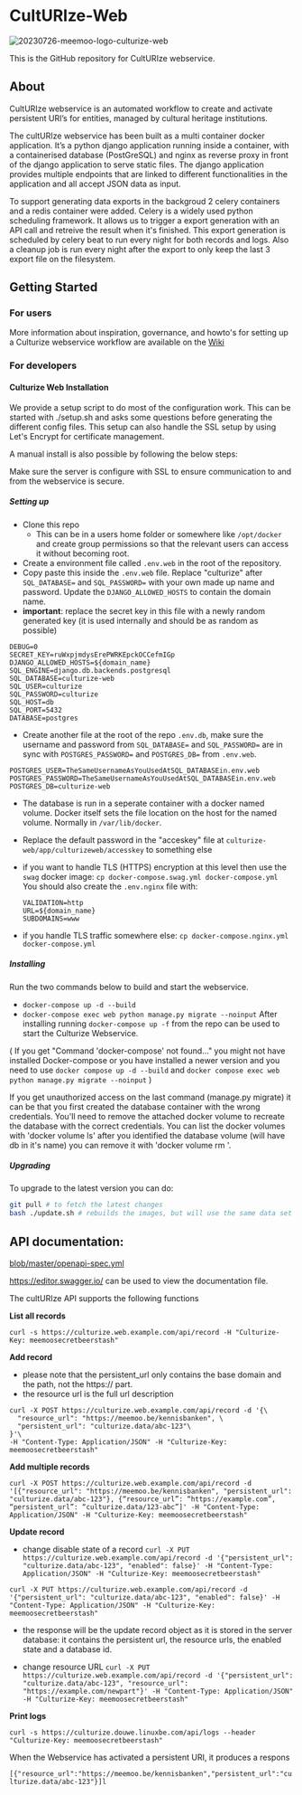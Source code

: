 # CultURIze-Web


![20230726-meemoo-logo-culturize-web](https://github.com/viaacode/culturize-web/assets/14292591/31523e53-1dd4-4647-a6e9-5788eac1c12a)


This is the GitHub repository for CultURIze webservice.

## About

CultURIze webservice is an automated workflow to create and activate persistent URI’s for entities, managed by cultural heritage institutions.

The cultURIze webservice has been built as a multi container docker application. It’s a python django application running inside a container, with a containerised database (PostGreSQL) and nginx as reverse proxy in front of the django application to serve static files. The django application provides multiple endpoints that are linked to different functionalities in the application and all accept JSON data as input.

To support generating data exports in the backgroud 2 celery containers and a redis container were added. Celery is a widely used python scheduling framework. It allows us to trigger a export generation with an API call and retreive the result when it's finished. This export generation is scheduled by celery beat to run every night for both records and logs. Also a cleanup job is run every night after the export to only keep the last 3 export file on the filesystem.


## Getting Started

### For users
More information about inspiration, governance, and howto's for setting up a Culturize webservice workflow are available on the [Wiki](https://github.com/viaacode/culturize-web/wiki)

### For developers

#### Culturize Web Installation 

We provide a setup script to do most of the configuration work. This can be started with ./setup.sh
and asks some questions before generating the different config files. This setup can also handle the
SSL setup by using Let's Encrypt for certificate management.

A manual install is also possible by following the below steps:

Make sure the server is configure with SSL to ensure communication to and from the webservice is secure.

##### Setting up

* Clone this repo
  * This can be in a users home folder or somewhere like `/opt/docker` and create group permissions
    so that the relevant users can access it without becoming root.
* Create a environment file called `.env.web` in the root of the repository.
* Copy paste this inside the `.env.web` file. Replace "culturize" after `SQL_DATABASE=` and `SQL_PASSWORD=` with your own made up name and password. Update the `DJANGO_ALLOWED_HOSTS` to contain the domain name.
* **important**: replace the secret key in this file with a newly random generated key (it is used
  internally and should be as random as possible)
```
DEBUG=0
SECRET_KEY=ruWxpjmdysErePWRKEpckOCCefmIGp
DJANGO_ALLOWED_HOSTS=${domain_name}
SQL_ENGINE=django.db.backends.postgresql
SQL_DATABASE=culturize-web
SQL_USER=culturize
SQL_PASSWORD=culturize
SQL_HOST=db
SQL_PORT=5432
DATABASE=postgres
```
* Create another file at the root of the repo `.env.db`, make sure the username and password from `SQL_DATABASE=` and `SQL_PASSWORD=` are in sync with `POSTGRES_PASSWORD=` and `POSTGRES_DB=` from `.env.web`.
```
POSTGRES_USER=TheSameUsernameAsYouUsedAtSQL_DATABASEin.env.web
POSTGRES_PASSWORD=TheSameUsernameAsYouUsedAtSQL_DATABASEin.env.web
POSTGRES_DB=culturize-web
```
* The database is run in a seperate container with a docker named volume. Docker itself sets the
  file location on the host for the named volume. Normally in `/var/lib/docker`.
* Replace the default password in the "acceskey" file at `culturize-web/app/culturizeweb/accesskey`
  to something else

* if you want to handle TLS (HTTPS) encryption at this level then use the `swag` docker image:
  `cp docker-compose.swag.yml docker-compose.yml`
  You should also create the `.env.nginx` file with:
  ```
  VALIDATION=http
  URL=${domain_name}
  SUBDOMAINS=www
  ```

* if you handle TLS traffic somewhere else:
  `cp docker-compose.nginx.yml docker-compose.yml`


##### Installing

Run the two commands below to build and start the webservice.
* `docker-compose up -d --build`
* `docker-compose exec web python manage.py migrate --noinput`
After installing running `docker-compose up -f` from the repo can be used to start the Culturize Webservice. 

( If you get "Command 'docker-compose' not found..." you might not have installed Docker-compose or you have installed a newer version and you need to use `docker compose up -d --build` and `docker compose exec web python manage.py migrate --noinput` )

If you get unauthorized access on the last command (manage.py migrate) it can be that you first
created the database container with the wrong credentials. You'll need to remove the attached docker
volume to recreate the database with the correct credentials. You can list the docker volumes with
'docker volume ls' after you identified the database volume (will have db in it's name) you can
remove it with 'docker volume rm <volume-name>'.

##### Upgrading

To upgrade to the latest version you can do:
```bash
git pull # to fetch the latest changes
bash ./update.sh # rebuilds the images, but will use the same data set
```



## API documentation:

[blob/master/openapi-spec.yml ](https://github.com/viaacode/culturize-web/blob/master/openapi-spec.yml) 

https://editor.swagger.io/ can be used to view the documentation file. 

The cultURIze API supports the following functions

**List all records**

`curl -s https://culturize.web.example.com/api/record -H
"Culturize-Key: meemoosecretbeerstash"`

**Add record**

- please note that the persistent_url only contains the base domain and the path, not the https:// part.
- the resource url is the full url description
```
curl -X POST https://culturize.web.example.com/api/record -d '{\
  "resource_url": "https://meemoo.be/kennisbanken", \
  "persistent_url": "culturize.data/abc-123"\
}'\
-H "Content-Type: Application/JSON" -H "Culturize-Key: meemoosecretbeerstash"
```

**Add multiple records**

`curl -X POST https://culturize.web.example.com/api/record -d
'[{"resource_url": "https://meemoo.be/kennisbanken", "persistent_url":
"culturize.data/abc-123"}, {“resource_url”: “https://example.com”, “persistent_url”: “culturize.data/123-abc”]' -H "Content-Type: Application/JSON" -H "Culturize-Key: meemoosecretbeerstash"`

**Update record**

- change disable state of a record
`curl -X PUT https://culturize.web.example.com/api/record -d '{"persistent_url": "culturize.data/abc-123", "enabled": false}' -H "Content-Type: Application/JSON" -H "Culturize-Key: meemoosecretbeerstash"`

`curl -X PUT https://culturize.web.example.com/api/record -d '{"persistent_url": "culturize.data/abc-123", "enabled": false}' -H "Content-Type: Application/JSON" -H "Culturize-Key: meemoosecretbeerstash"`
- the response will be the update record object as it is stored in the server database: it contains the persistent url, the resource urls, the enabled state and a database id.

- change resource URL
`curl -X PUT https://culturize.web.example.com/api/record -d '{"persistent_url": "culturize.data/abc-123", "resource_url": "https://example.com/newpart"}' -H "Content-Type: Application/JSON" -H "Culturize-Key: meemoosecretbeerstash"`

**Print logs**

`curl -s https://culturize.douwe.linuxbe.com/api/logs --header "Culturize-Key: meemoosecretbeerstash"`

When the Webservice has activated a persistent URI, it produces a respons

`[{"resource_url":"https://meemoo.be/kennisbanken","persistent_url":"culturize.data/abc-123"}]l`



